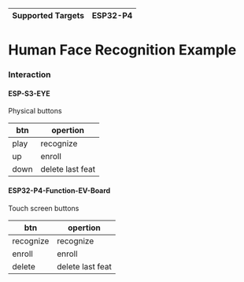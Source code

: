 | Supported Targets | ESP32-P4 |
| ----------------- | -------- |


# Human Face Recognition Example

### Interaction

#### ESP-S3-EYE

Physical buttons

| btn  | opertion         |
|------|------------------|
| play | recognize        |
| up   | enroll           |
| down | delete last feat |

#### ESP32-P4-Function-EV-Board

Touch screen buttons

| btn       | opertion         |
|-----------|------------------|
| recognize | recognize        |
| enroll    | enroll           |
| delete    | delete last feat |

